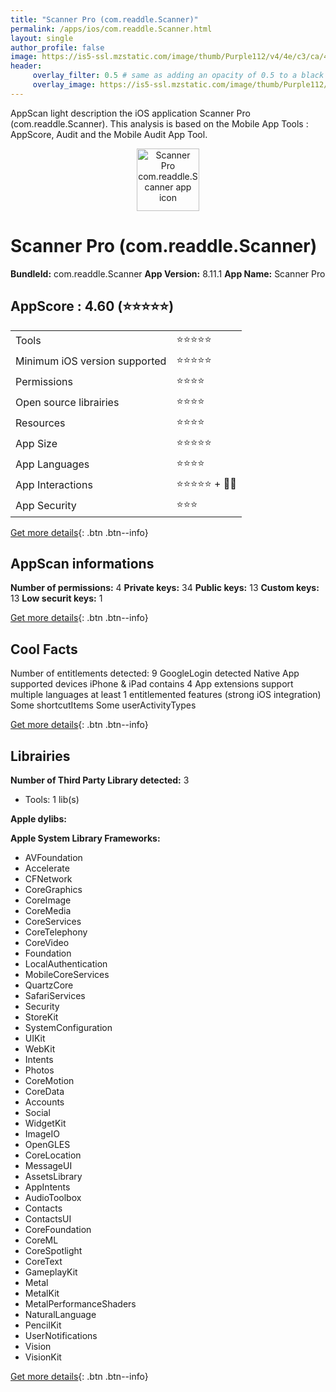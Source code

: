 ```yaml
---
title: "Scanner Pro (com.readdle.Scanner)"
permalink: /apps/ios/com.readdle.Scanner.html
layout: single
author_profile: false
image: https://is5-ssl.mzstatic.com/image/thumb/Purple112/v4/4e/c3/ca/4ec3ca86-eb4c-fb26-6727-c99156ddf695/ScannerPro-0-1x_U007emarketing-0-6-0-0-85-220.png/512x512bb.jpg
header: 
     overlay_filter: 0.5 # same as adding an opacity of 0.5 to a black background
     overlay_image: https://is5-ssl.mzstatic.com/image/thumb/Purple112/v4/4e/c3/ca/4ec3ca86-eb4c-fb26-6727-c99156ddf695/ScannerPro-0-1x_U007emarketing-0-6-0-0-85-220.png/512x512bb.jpg
---
```

AppScan light description the iOS application Scanner Pro (com.readdle.Scanner). This analysis is based on the Mobile App Tools : AppScore, Audit and the Mobile Audit App Tool.

  
  
<div style="text-align: center;"><img src="https://is5-ssl.mzstatic.com/image/thumb/Purple112/v4/4e/c3/ca/4ec3ca86-eb4c-fb26-6727-c99156ddf695/ScannerPro-0-1x_U007emarketing-0-6-0-0-85-220.png/512x512bb.jpg" width="100" height="100" alt="Scanner Pro com.readdle.Scanner app icon"></div>  
  
# Scanner Pro (com.readdle.Scanner)

**BundleId:** com.readdle.Scanner
**App Version:** 8.11.1
**App Name:** Scanner Pro


## AppScore : 4.60 (⭐️⭐️⭐️⭐️⭐️) 

<table>
<tr><td> Tools </td><td> ⭐️⭐️⭐️⭐️⭐️ </td></tr>
<tr><td> Minimum iOS version supported </td><td> ⭐️⭐️⭐️⭐️⭐️ </td></tr>
<tr><td> Permissions </td><td> ⭐️⭐️⭐️⭐️ </td></tr>
<tr><td> Open source librairies </td><td> ⭐️⭐️⭐️⭐️ </td></tr>
<tr><td> Resources </td><td> ⭐️⭐️⭐️⭐️ </td></tr>
<tr><td> App Size </td><td> ⭐️⭐️⭐️⭐️⭐️ </td></tr>
<tr><td> App Languages </td><td> ⭐️⭐️⭐️⭐️ </td></tr>
<tr><td> App Interactions </td><td> ⭐️⭐️⭐️⭐️⭐️ + 🌟🌟 </td></tr>
<tr><td> App Security </td><td> ⭐️⭐️⭐️ </td></tr>
</table>

[Get more details](/pricing.html){: .btn .btn--info}  
  
## AppScan informations 

**Number of permissions:** 4
**Private keys:** 34
**Public keys:** 13
**Custom keys:** 13
**Low securit keys:** 1
  
[Get more details](/pricing.html){: .btn .btn--info}

## Cool Facts

Number of entitlements detected: 9
GoogleLogin detected
Native App
supported devices iPhone & iPad
contains 4 App extensions
support multiple languages
at least 1 entitlemented features (strong iOS integration)
Some shortcutItems 
Some userActivityTypes
  
[Get more details](/pricing.html){: .btn .btn--info}

## Librairies 
**Number of Third Party Library detected:** 3
- Tools: 1 lib(s)

**Apple dylibs:**


**Apple System Library Frameworks:**
- AVFoundation
- Accelerate
- CFNetwork
- CoreGraphics
- CoreImage
- CoreMedia
- CoreServices
- CoreTelephony
- CoreVideo
- Foundation
- LocalAuthentication
- MobileCoreServices
- QuartzCore
- SafariServices
- Security
- StoreKit
- SystemConfiguration
- UIKit
- WebKit
- Intents
- Photos
- CoreMotion
- CoreData
- Accounts
- Social
- WidgetKit
- ImageIO
- OpenGLES
- CoreLocation
- MessageUI
- AssetsLibrary
- AppIntents
- AudioToolbox
- Contacts
- ContactsUI
- CoreFoundation
- CoreML
- CoreSpotlight
- CoreText
- GameplayKit
- Metal
- MetalKit
- MetalPerformanceShaders
- NaturalLanguage
- PencilKit
- UserNotifications
- Vision
- VisionKit


  
[Get more details](/pricing.html){: .btn .btn--info}


